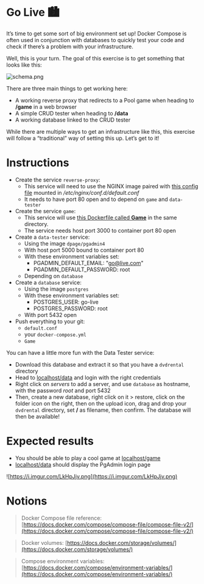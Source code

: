 # Go Live 🏙️

It’s time to get some sort of big environment set up! Docker Compose is often used in conjunction with databases to quickly test your code and check if there’s a problem with your infrastructure.

Well, this is your turn. The goal of this exercise is to get something that looks like this:

![schema.png](https://i.imgur.com/1oxAZMa.png)

There are three main things to get working here:

- A working reverse proxy that redirects to a Pool game when heading to **/game** in a web browser
- A simple CRUD tester when heading to **/data**
- A working database linked to the CRUD tester

While there are multiple ways to get an infrastructure like this, this exercise will follow a “traditional” way of setting this up. Let’s get to it!

# Instructions

- Create the service `reverse-proxy`:
  - This service will need to use the NGINX image paired with [this config file](https://raw.githubusercontent.com/Deytron/files/main/go-live-exo/default.conf) mounted in _/etc/nginx/conf.d/default.conf_
  - It needs to have port 80 open and to depend on `game` and `data-tester`
- Create the service `game`:
  - This service will use [this Dockerfile called **Game**](https://raw.githubusercontent.com/Deytron/files/main/go-live-exo/Game) in the same directory.
  - The service needs host port 3000 to container port 80 open
- Create a `data-tester` service:
  - Using the image `dpage/pgadmin4`
  - With host port 5000 bound to container port 80
  - With these environment variables set:
    - PGADMIN_DEFAULT_EMAIL: "[go@live.com](mailto:go@live.com)"
    - PGADMIN_DEFAULT_PASSWORD: root
  - Depending on `database`
- Create a `database` service:
  - Using the image `postgres`
  - With these environment variables set:
    - POSTGRES_USER: go-live
    - POSTGRES_PASSWORD: root
  - With port 5432 open
- Push everything to your git:
  - `default.conf`
  - your `docker-compose.yml`
  - `Game`

You can have a little more fun with the Data Tester service:

- Download this database and extract it so that you have a `dvdrental` directory
- Head to [localhost/data](http://localhost/data) and login with the right credentials
- Right click on _servers_ to add a server, and use `database` as hostname, with the password _root_ and port 5432
- Then, create a new database, right click on it > restore, click on the folder icon on the right, then on the upload icon, drag and drop your `dvdrental` directory, set **/** as filename, then confirm. The database will then be available!

# Expected results

- You should be able to play a cool game at [localhost/game](http://localhost/game)
- [localhost/data](http://localhost/data) should display the PgAdmin login page

![https://i.imgur.com/LkHpJjv.png](https://i.imgur.com/LkHpJjv.png)

# Notions

> Docker Compose file reference: [https://docs.docker.com/compose/compose-file/compose-file-v2/](https://docs.docker.com/compose/compose-file/compose-file-v2/)

> Docker volumes: [https://docs.docker.com/storage/volumes/](https://docs.docker.com/storage/volumes/)

> Compose environment variables: [https://docs.docker.com/compose/environment-variables/](https://docs.docker.com/compose/environment-variables/)
